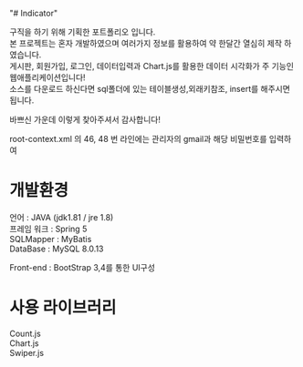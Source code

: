 "# Indicator" 

구직을 하기 위해 기획한 포트폴리오 입니다.  
본 프로젝트는 혼자 개발하였으며 여러가지 정보를 활용하여 약 한달간 열심히 제작 하였습니다.  
게시판, 회원가입, 로그인, 데이터입력과 Chart.js를 활용한 데이터 시각화가 주 기능인 웹애플리케이션입니다!  
소스를 다운로드 하신다면  sql폴더에 있는 테이블생성,외래키참조, insert를 해주시면 됩니다.  
  
바쁘신 가운데 이렇게 찾아주셔서 감사합니다!  

root-context.xml 의 46, 48 번 라인에는 관리자의 gmail과 해당 비밀번호를 입력하여 




# 개발환경 #

언어 : JAVA (jdk1.81 / jre 1.8)   
프레임 워크 : Spring 5  
SQLMapper : MyBatis  
DataBase : MySQL 8.0.13  
  
Front-end : BootStrap 3,4를 통한 UI구성  
  
# 사용 라이브러리 #
  
Count.js  
Chart.js  
Swiper.js  



